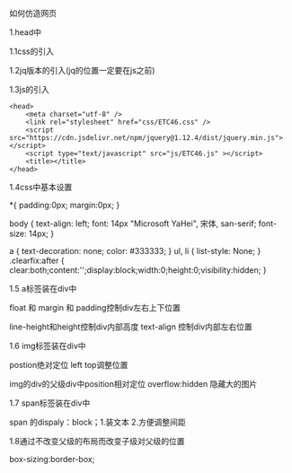 如何仿造网页

1.head中

1.1css的引入

1.2jq版本的引入(jq的位置一定要在js之前)

1.3js的引入



	<head>
		<meta charset="utf-8" />
		<link rel="stylesheet" href="css/ETC46.css" />
		<script src="https://cdn.jsdelivr.net/npm/jquery@1.12.4/dist/jquery.min.js"></script>
		<script type="text/javascript" src="js/ETC46.js" ></script>
		<title></title>
	</head>
1.4css中基本设置

*{
	padding:0px;
	margin:0px;
}

body {
    text-align: left;
    font: 14px "Microsoft YaHei", 宋体, san-serif;
    font-size: 14px;
}

a {
    text-decoration: none;
    color: #333333;
}
ul, li {
    list-style: None;
}
.clearfix:after { clear:both;content:'';display:block;width:0;height:0;visibility:hidden; }

1.5 a标签装在div中

float 和 margin 和 padding控制div左右上下位置

line-height和height控制div内部高度 text-align 控制div内部左右位置

1.6 img标签装在div中

postion绝对定位 left top调整位置 

img的div的父级div中position相对定位 overflow:hidden 隐藏大的图片

1.7 span标签装在div中

span 的dispaly：block；1.装文本 2.方便调整间距

1.8通过不改变父级的布局而改变子级对父级的位置 

box-sizing:border-box;

